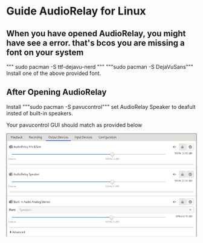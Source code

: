 # Guide AudioRelay for Linux

## When you  have opened AudioRelay, you might have see a error. that's bcos you are missing a font on your system 
""" sudo pacman -S ttf-dejavu-nerd """
"""sudo pacman -S DejaVuSans"""
Install one of the above provided font.

## After Opening AudioRelay 
Install """sudo pacman -S pavucontrol"""
set AudioRelay Speaker to deafult insted of built-in speakers.

Your pavucontrol GUI should match as provided below 

<a href="https://raw.githubusercontent.com/kamlendras/Guide-AudioRelay-for-Linux/main/audio_controls.png"><img src="https://raw.githubusercontent.com/kamlendras/Guide-AudioRelay-for-Linux/main/audio_controls.png"/></a>


